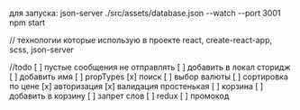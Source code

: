 для запуска:
json-server ./src/assets/database.json --watch --port 3001
npm start


// технологии которые использую в проекте
    react, create-react-app, scss, json-server


//todo
[ ] пустые сообщения не отправлять
[ ] добавить в локал сторидж
[ ] добавить имя
[ ] propTypes
[x] поиск
[ ] выбор валюты
[ ] сортировка по цене
[x] авторизация
[x] валидация простенькая
[ ] корзина
[ ] добавить в корзину
[ ] запрет слов
[ ] redux
[ ] промокод